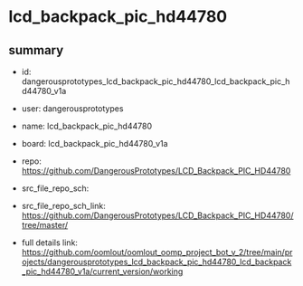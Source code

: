 # lcd_backpack_pic_hd44780
 
## summary 
* id: dangerousprototypes_lcd_backpack_pic_hd44780_lcd_backpack_pic_hd44780_v1a
* user: dangerousprototypes
* name: lcd_backpack_pic_hd44780
* board: lcd_backpack_pic_hd44780_v1a
* repo: https://github.com/DangerousPrototypes/LCD_Backpack_PIC_HD44780



* src_file_repo_sch: 
* src_file_repo_sch_link: https://github.com/DangerousPrototypes/LCD_Backpack_PIC_HD44780/tree/master/
* full details link: https://github.com/oomlout/oomlout_oomp_project_bot_v_2/tree/main/projects/dangerousprototypes_lcd_backpack_pic_hd44780_lcd_backpack_pic_hd44780_v1a/current_version/working  







